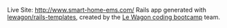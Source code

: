 Live Site: http://www.smart-home-ems.com/
Rails app generated with [lewagon/rails-templates](https://github.com/lewagon/rails-templates), created by the [Le Wagon coding bootcamp](https://www.lewagon.com) team.
